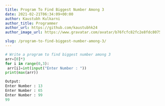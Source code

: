```yaml
---
title: Program To Find Biggest Number Among 3
date: 2021-02-21T06:34:09+00:00
author: Kaustubh Kulkarni
author_title: Programmer
author_url: https://github.com/kaustubhk24
author_image_url: https://www.gravatar.com/avatar/b76fcfc82fc2e8fdc8075636f1735f61?s=200

slug: /program-to-find-biggest-number-among-3/
---
```

```python title="file.py"
# Write a program to find biggest number among 3
arr=[0]*3
for i in range(0,3):
 arr[i]=int(input("Enter Number : "))
print(max(arr))
```

```python title="file.py"
Output:
Enter Number : 13
Enter Number : 65
Enter Number : 99
99
```